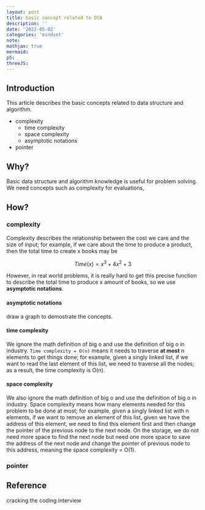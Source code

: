 ```yaml
---
layout: post
title: basic concept related to DSA
description: ''
date: '2022-05-02'
categories: 'mindset'
note:
mathjax: true
mermaid:
p5:
threeJS:
---
```


## Introduction

This article describes the basic concepts related to data structure and algorithm.

* complexity
  * time complexity
  * space complexity
  * asymptotic notations
* pointer

## Why?

Basic data structure and algorithm knowledge is useful for problem solving. We need concepts such as complexity for evaluations,

## How?

### complexity

Complexity describes the relationship between the cost we care and the size of input; for example, if we care about the time to produce a product, then the total time to create x books may be

$$Time(x) = x^3 + 4x^2 + 3$$

However, in real world problems, it is really hard to get this precise function to describe the total time to produce x amount of books, so we use **asymptotic notations**.

#### asymptotic notations

draw a graph to demostrate the concepts.

#### time complexity

We ignore the math definition of big o and use the definition of big o in industry. `Time complexity = O(n)` means it needs to traverse **at most** n elements to get things done; for example, given a singly linked list, if we want to read the last element of this list, we need to traverse all the nodes; as a result, the time complexity is O(n).

#### space complexity

We also ignore the math definition of big o and use the definition of big o in industry. Space complexity means how many elements needed for this problem to be done at most; for example, given a singly linked list with n elements, if we want to remove an element of this list, given we have the address of this element, we need to find this element first and then change the pointer of the previous node to the next node. On the storage, we do not need more space to find the next node but need one more space to save the address of the next node and change the pointer of previous node to this address, meaning the space complexity = O(1).

### pointer

## Reference

cracking the coding interview

